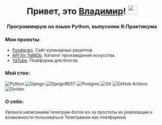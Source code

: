 <h1 align="center">Привет, это <a href="https://mrgolubeff.t.me/" target="_blank">Владимир</a>!
<img src="https://emoji.aranja.com/static/emoji-data/img-apple-160/1f680.png" height="30"/></h1>
<h3 align="center">Программирую на языке Python, выпускник Я.Практикума</h3>

### Мои проекты:
- [Foodgram](https://github.com/mrgolubeff/Foodgram). Сайт кулинарных рецептов.
- [API for YaMDb](https://github.com/mrgolubeff/YaMDb-API). Каталог произведений искусства.
- [YaTube](https://github.com/mrgolubeff/YaTube). Платформа для блогов.

### Мой стек:
![Python](https://img.shields.io/badge/python-3670A0?style=for-the-badge&logo=python&logoColor=ffdd54)
![Django](https://img.shields.io/badge/django-%23092E20.svg?style=for-the-badge&logo=django&logoColor=white)
![DjangoREST](https://img.shields.io/badge/DJANGO-REST-ff1709?style=for-the-badge&logo=django&logoColor=white&color=ff1709&labelColor=gray)
![Postgres](https://img.shields.io/badge/postgres-%23316192.svg?style=for-the-badge&logo=postgresql&logoColor=white)
![Git](https://img.shields.io/badge/git-%23F05033.svg?style=for-the-badge&logo=git&logoColor=white)
![GitHub Actions](https://img.shields.io/badge/github%20actions-%232671E5.svg?style=for-the-badge&logo=githubactions&logoColor=white)
![Docker](https://img.shields.io/badge/docker-%230db7ed.svg?style=for-the-badge&logo=docker&logoColor=white)

### О себе:
Увлекся написанием телеграм-ботов из-за простоты их реализации и возможности пользоваться Телеграмом как платформой.
